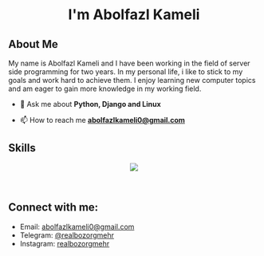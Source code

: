 <h1 align="center">I'm Abolfazl Kameli</h1>

## About Me

My name is Abolfazl Kameli and I have been working in the field of server side programming for two years.
In my personal life, i like to stick to my goals and work hard to achieve them. I enjoy learning new computer topics and
am eager to gain more knowledge in my working field.

- 💬 Ask me about **Python, Django and Linux**

- 📫 How to reach me **abolfazlkameli0@gmail.com**

## Skills
<p align="center">
<!-- <img src="https://github.com/devicons/devicon/blob/master/icons/python/python-original.svg" alt="python" height="50px">
<img src="https://github.com/devicons/devicon/blob/master/icons/pytest/pytest-original.svg" alt="pytest" height="50px">
<img src="https://github.com/devicons/devicon/blob/master/icons/rabbitmq/rabbitmq-original.svg" alt="rabbitmq" height="50px">
<img src="https://github.com/devicons/devicon/blob/master/icons/django/django-plain.svg" alt="django" height="50px">
<img src="https://github.com/devicons/devicon/blob/master/icons/djangorest/djangorest-line.svg" alt="drf" height="50px">
<img src="https://github.com/devicons/devicon/blob/master/icons/linux/linux-original.svg" alt="linux" height="50px">
<img src="https://github.com/devicons/devicon/blob/master/icons/postman/postman-original.svg" alt="postman" height="50px">
<img src="https://github.com/devicons/devicon/blob/master/icons/insomnia/insomnia-original.svg" alt="insomnia" height="50px"> -->
<a href="https://skillicons.dev">
  <img src="https://skillicons.dev/icons?i=python,django,rabbitmq,linux,bash,git,github,postman" />
</a>
</p>


<br>

<div>

## Connect with me:

- Email: [abolfazlkameli0@gmail.com](mailto:abolfazlkameli0@gmail.com)
- Telegram: [@realbozorgmehr](https://t.me/realbozorgmehr)
- Instagram: [realbozorgmehr](https://www.instagram.com/realbozorgmehr)

</div>
